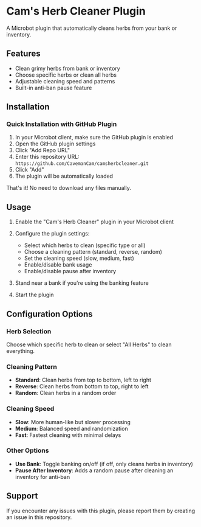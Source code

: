 # Cam's Herb Cleaner Plugin

A Microbot plugin that automatically cleans herbs from your bank or inventory.

## Features

- Clean grimy herbs from bank or inventory
- Choose specific herbs or clean all herbs
- Adjustable cleaning speed and patterns
- Built-in anti-ban pause feature

## Installation

### Quick Installation with GitHub Plugin

1. In your Microbot client, make sure the GitHub plugin is enabled
2. Open the GitHub plugin settings
3. Click "Add Repo URL"
4. Enter this repository URL: `https://github.com/CavemanCam/camsherbcleaner.git`
5. Click "Add"
6. The plugin will be automatically loaded

That's it! No need to download any files manually.

## Usage

1. Enable the "Cam's Herb Cleaner" plugin in your Microbot client
2. Configure the plugin settings:
   - Select which herbs to clean (specific type or all)
   - Choose a cleaning pattern (standard, reverse, random)
   - Set the cleaning speed (slow, medium, fast)
   - Enable/disable bank usage
   - Enable/disable pause after inventory

3. Stand near a bank if you're using the banking feature
4. Start the plugin

## Configuration Options

### Herb Selection
Choose which specific herb to clean or select "All Herbs" to clean everything.

### Cleaning Pattern
- **Standard**: Clean herbs from top to bottom, left to right
- **Reverse**: Clean herbs from bottom to top, right to left
- **Random**: Clean herbs in a random order

### Cleaning Speed
- **Slow**: More human-like but slower processing
- **Medium**: Balanced speed and randomization
- **Fast**: Fastest cleaning with minimal delays

### Other Options
- **Use Bank**: Toggle banking on/off (if off, only cleans herbs in inventory)
- **Pause After Inventory**: Adds a random pause after cleaning an inventory for anti-ban

## Support

If you encounter any issues with this plugin, please report them by creating an issue in this repository. 